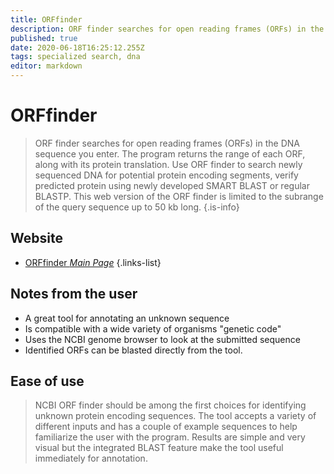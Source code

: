 ```yaml
---
title: ORFfinder
description: ORF finder searches for open reading frames (ORFs) in the DNA sequence you enter.
published: true
date: 2020-06-18T16:25:12.255Z
tags: specialized search, dna
editor: markdown
---
```


# ORFfinder

> ORF finder searches for open reading frames (ORFs) in the DNA sequence you enter. The program returns the range of each ORF, along with its protein translation. Use ORF finder to search newly sequenced DNA for potential protein encoding segments, verify predicted protein using newly developed SMART BLAST or regular BLASTP.
&NewLine;
This web version of the ORF finder is limited to the subrange of the query sequence up to 50 kb long.
 {.is-info}

 

## Website

- [ORFfinder *Main Page*](https://www.ncbi.nlm.nih.gov/orffinder/)
 {.links-list}

## Notes from the user
- A great tool for annotating an unknown sequence
- Is compatible with a wide variety of organisms "genetic code"
- Uses the NCBI genome browser to look at the submitted sequence
- Identified ORFs can be blasted directly from the tool.

## Ease of use
> NCBI ORF finder should be among the first choices for identifying unknown protein encoding sequences. The tool accepts a variety of different inputs and has a couple of example sequences to help familiarize the user with the program. Results are simple and very visual but the integrated BLAST feature make the tool useful immediately for annotation.


